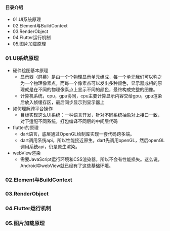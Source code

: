 #### 目录介绍
- 01.UI系统原理
- 02.Element与BuildContext
- 03.RenderObject
- 04.Flutter运行机制
- 05.图片加载原理



### 01.UI系统原理
- 硬件绘图基本原理
    - 显示器（屏幕）是由一个个物理显示单元组成，每一个单元我们可以称之为一个物理像素点，而每一个像素点可以发出多种颜色，显示器成相的原理就是在不同的物理像素点上显示不同的颜色，最终构成完整的图像。
    - 计算机系统，cpu，gpu协同，cpu主要计算显示内容交给gpu，gpu渲染后放入帧缓存区，最后同步显示到显示器上
- 如何理解跨平台操作
    - 目标实现这么UI系统：一种语言开发，针对不同系统抽象对上接口一致，对下适配不同系统，打包编译不同层的中间层代码
- flutter的原理
    - dart语言，底层通过OpenGL绘制库实现一套代码跨多端。
    - dart调用系统api，所以性能接近原生。dart先调用openGL，然后openGL调用系统api，仍是原生渲染。
- webView渲染
    - 需要JavaScript运行环境和CSS渲染器，所以不会有性能损失。这么说，Android中webView就已经有了这些基础环境。



### 02.Element与BuildContext




### 03.RenderObject




### 04.Flutter运行机制




### 05.图片加载原理












